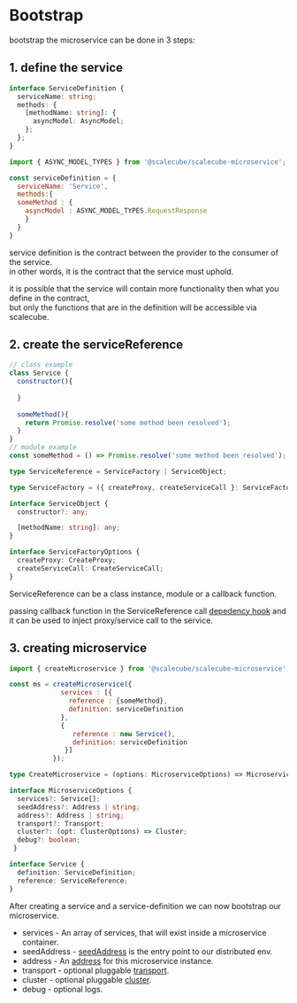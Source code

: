 # Bootstrap

bootstrap the microservice can be done in 3 steps:

## 1. define the service
 

```typescript
interface ServiceDefinition {
  serviceName: string;
  methods: {
    [methodName: string]: {
      asyncModel: AsyncModel;
    };
  };
}
```


```javascript
import { ASYNC_MODEL_TYPES } from '@scalecube/scalecube-microservice';

const serviceDefinition = {
  serviceName: 'Service',
  methods:{
  someMethod : {
    asyncModel : ASYNC_MODEL_TYPES.RequestResponse
    }
  } 
}
```

service definition is the contract between the provider to the consumer of the service.  
in other words, it is the contract that the service must uphold.

  
it is possible that the service will contain more functionality then what you define in the contract,  
but only the functions that are in the definition will be accessible via scalecube.

 
## 2. create the serviceReference

```javascript
// class example
class Service {
  constructor(){
    
  }
  
  someMethod(){
    return Promise.resolve('some method been resolved');
  }
}
// module example
const someMethod = () => Promise.resolve('some method been resolved');

```

```typescript
type ServiceReference = ServiceFactory | ServiceObject;

type ServiceFactory = ({ createProxy, createServiceCall }: ServiceFactoryOptions) => ServiceObject;

interface ServiceObject {
  constructor?: any;

  [methodName: string]: any;
}

interface ServiceFactoryOptions {
  createProxy: CreateProxy;
  createServiceCall: CreateServiceCall;
}
```
ServiceReference can be a class instance, module or a callback function.

passing callback function in the ServiceReference call [depedency hook](#dependency-hook) 
and it can be used to inject proxy/service call to the service.

## 3. creating microservice

```javascript
import { createMicroservice } from '@scalecube/scalecube-microservice';

const ms = createMicroservice({
             services : [{
               reference : {someMethod},
               definition: serviceDefinition
             },
             {
                reference : new Service(),
                definition: serviceDefinition
              }]
           });
```

```typescript
type CreateMicroservice = (options: MicroserviceOptions) => Microservice;

interface MicroserviceOptions {
  services?: Service[];
  seedAddress?: Address | string;
  address?: Address | string;
  transport?: Transport;
  cluster?: (opt: ClusterOptions) => Cluster;
  debug?: boolean;
 }

interface Service {
  definition: ServiceDefinition;
  reference: ServiceReference;
}
```
After creating a service and a service-definition we can now bootstrap our microservice.   

* services - An array of services, that will exist inside a microservice container.
* seedAddress - [seedAddress](#seedaddress) is the entry point to our distributed env.
* address - An [address](#address) for this microservice instance.
* transport - optional pluggable [transport](#transport).
* cluster - optional pluggable [cluster](#cluster).
* debug - optional logs.

